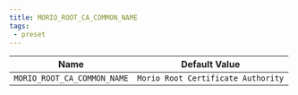 ```yaml
---
title: MORIO_ROOT_CA_COMMON_NAME
tags:
 - preset
---
```





<!-- MORIO_AUTO_GENERATED_CONTENT_STARTS - Manual changes made below will be overwritten -->
| Name | Default Value |
|------|---------------|
| `MORIO_ROOT_CA_COMMON_NAME` | `Morio Root Certificate Authority` |
<!-- MORIO_AUTO_GENERATED_CONTENT_ENDS - Manual changes made above will be overwritten -->
